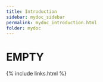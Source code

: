 ```yaml
---
title: Introduction
sidebar: mydoc_sidebar
permalink: mydoc_introduction.html
folder: mydoc
---
```


# EMPTY

{% include links.html %}
